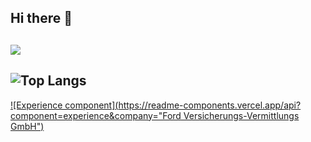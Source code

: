 ## Hi there 👋
![](https://komarev.com/ghpvc/?username=your-github-username&color=red)
- 
![Top Langs](https://github-readme-stats.vercel.app/api/top-langs/?username=TomW03&theme=tokyonight)
-

[![Experience component](https://readme-components.vercel.app/api?component=experience&company="Ford Versicherungs-Vermittlungs GmbH")](https://github.com/harish-sethuraman/readme-components)
<!--
**TomW03/TomW03** is a ✨ _special_ ✨ repository because its `README.md` (this file) appears on your GitHub profile.

Here are some ideas to get you started:

- 🔭 I’m currently working on ...
- 🌱 I’m currently learning ...
- 👯 I’m looking to collaborate on ...
- 🤔 I’m looking for help with ...
- 💬 Ask me about ...
- 📫 How to reach me: ...
- 😄 Pronouns: ...
- ⚡ Fun fact: ...
-->
